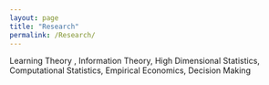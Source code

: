 ```yaml
---
layout: page
title: "Research"
permalink: /Research/
---
```


Learning Theory , Information Theory, High Dimensional Statistics, Computational Statistics, Empirical Economics, Decision Making

